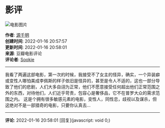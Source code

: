 # 影评

![电影图片](https://img9.doubanio.com/view/elanor_image/raw/public/Q1FI1UO4.jpg)

**作者**: [源千明](https://www.douban.com/people/minamotochiaki/)  
**创建时间**: 2022-01-16 20:57:57  
**更新时间**: 2022-01-16 20:58:01  
**来源**: 豆瓣电影评论  
**评论者**: [Sookie](https://www.douban.com/people/160696317/)  

---

我看了两遍这部电影，第一次的时候，我接受不了女主的怪异，确实，一个异装癖或变性人哪怕美成李佩斯的样子依旧是怪异的，甚至是令人不适的，这也一部分导致了他们的悲剧，人们大多自诩为正常，他们不愿意接受任何超出他们正常范围之外的东西，对待他们，人们近乎苛责，包容心是奢侈品，它不在普罗大众的需求范围之内。 这是个拥有很多敏感元素的电影，变性人，同性恋，歧视以及谋杀，但这绝对不是一部猎奇的电影，只要你认真去...

---

**评论**: 2022-01-16 20:58:01 [回复](javascript: void 0;)
<!-- tcd_original_link https://m.douban.com/doulist/148175901/ -->
